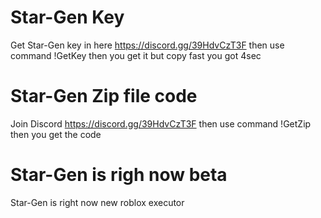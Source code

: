 # Star-Gen Key
Get Star-Gen key in here https://discord.gg/39HdvCzT3F then use command !GetKey then you get it but copy fast you got 4sec

# Star-Gen Zip file code
Join Discord https://discord.gg/39HdvCzT3F then use command !GetZip then you get the code

# Star-Gen is righ now beta
Star-Gen is right now new roblox executor
